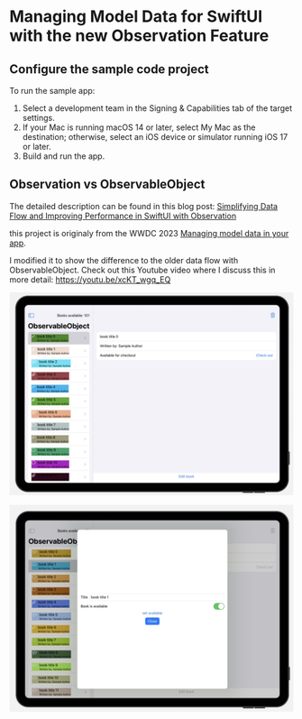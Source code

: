 # Managing Model Data for SwiftUI with the new Observation Feature 

## Configure the sample code project

To run the sample app:

1. Select a development team in the Signing & Capabilities tab of the target
settings.
2. If your Mac is running macOS 14 or later, select My Mac as the destination; 
otherwise, select an iOS device or simulator running iOS 17 or later.
3. Build and run the app.

## Observation vs ObservableObject
The detailed description can be found in this blog post: [Simplifying Data Flow and Improving Performance in SwiftUI with Observation](https://www.swiftyplace.com/blog/swiftui-observation)

this project is originaly from the WWDC 2023
[Managing model data in your app](https://developer.apple.com/documentation/swiftui/managing-model-data-in-your-app).

I modified it to show the difference to the older data flow with ObservableObject. Check out this Youtube video where I discuss this in more detail: https://youtu.be/xcKT_wgq_EQ

![](/images/main.jpg)

![](/images/editor.jpg)
